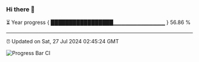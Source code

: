 ### Hi there 👋

⏳ Year progress { █████████████████▁▁▁▁▁▁▁▁▁▁▁▁▁ } 56.86 %

---

⏰ Updated on Sat, 27 Jul 2024 02:45:24 GMT

![Progress Bar CI](https://github.com/IshwaranRudhara/GIT-ACTION/workflows/Progress%20Bar%20CI/badge.svg)

